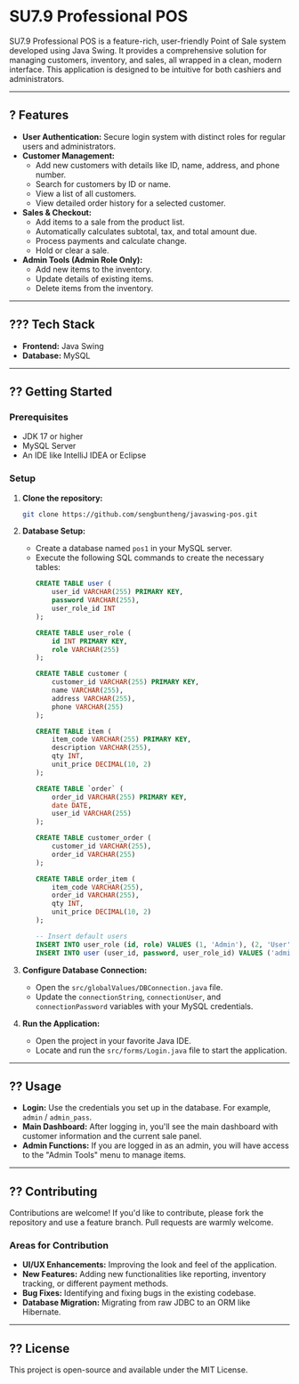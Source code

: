# SU7.9 Professional POS

SU7.9 Professional POS is a feature-rich, user-friendly Point of Sale system developed using Java Swing. It provides a comprehensive solution for managing customers, inventory, and sales, all wrapped in a clean, modern interface. This application is designed to be intuitive for both cashiers and administrators.

-----

## ? Features

  * **User Authentication:** Secure login system with distinct roles for regular users and administrators.
  * **Customer Management:**
      * Add new customers with details like ID, name, address, and phone number.
      * Search for customers by ID or name.
      * View a list of all customers.
      * View detailed order history for a selected customer.
  * **Sales & Checkout:**
      * Add items to a sale from the product list.
      * Automatically calculates subtotal, tax, and total amount due.
      * Process payments and calculate change.
      * Hold or clear a sale.
  * **Admin Tools (Admin Role Only):**
      * Add new items to the inventory.
      * Update details of existing items.
      * Delete items from the inventory.

-----

## ??? Tech Stack

  * **Frontend:** Java Swing
  * **Database:** MySQL

-----

## ?? Getting Started

### Prerequisites

  * JDK 17 or higher
  * MySQL Server
  * An IDE like IntelliJ IDEA or Eclipse

### Setup

1.  **Clone the repository:**

    ```bash
    git clone https://github.com/sengbuntheng/javaswing-pos.git
    ```

2.  **Database Setup:**

      * Create a database named `pos1` in your MySQL server.
      * Execute the following SQL commands to create the necessary tables:
        ```sql
        CREATE TABLE user (
            user_id VARCHAR(255) PRIMARY KEY,
            password VARCHAR(255),
            user_role_id INT
        );

        CREATE TABLE user_role (
            id INT PRIMARY KEY,
            role VARCHAR(255)
        );

        CREATE TABLE customer (
            customer_id VARCHAR(255) PRIMARY KEY,
            name VARCHAR(255),
            address VARCHAR(255),
            phone VARCHAR(255)
        );

        CREATE TABLE item (
            item_code VARCHAR(255) PRIMARY KEY,
            description VARCHAR(255),
            qty INT,
            unit_price DECIMAL(10, 2)
        );

        CREATE TABLE `order` (
            order_id VARCHAR(255) PRIMARY KEY,
            date DATE,
            user_id VARCHAR(255)
        );

        CREATE TABLE customer_order (
            customer_id VARCHAR(255),
            order_id VARCHAR(255)
        );

        CREATE TABLE order_item (
            item_code VARCHAR(255),
            order_id VARCHAR(255),
            qty INT,
            unit_price DECIMAL(10, 2)
        );

        -- Insert default users
        INSERT INTO user_role (id, role) VALUES (1, 'Admin'), (2, 'User');
        INSERT INTO user (user_id, password, user_role_id) VALUES ('admin', 'admin_pass', 1), ('user', 'user_pass', 2);
        ```

3.  **Configure Database Connection:**

      * Open the `src/globalValues/DBConnection.java` file.
      * Update the `connectionString`, `connectionUser`, and `connectionPassword` variables with your MySQL credentials.

4.  **Run the Application:**

      * Open the project in your favorite Java IDE.
      * Locate and run the `src/forms/Login.java` file to start the application.

-----

## ?? Usage

  * **Login:** Use the credentials you set up in the database. For example, `admin` / `admin_pass`.
  * **Main Dashboard:** After logging in, you'll see the main dashboard with customer information and the current sale panel.
  * **Admin Functions:** If you are logged in as an admin, you will have access to the "Admin Tools" menu to manage items.

-----

## ?? Contributing

Contributions are welcome\! If you'd like to contribute, please fork the repository and use a feature branch. Pull requests are warmly welcome.

### Areas for Contribution

  * **UI/UX Enhancements:** Improving the look and feel of the application.
  * **New Features:** Adding new functionalities like reporting, inventory tracking, or different payment methods.
  * **Bug Fixes:** Identifying and fixing bugs in the existing codebase.
  * **Database Migration:** Migrating from raw JDBC to an ORM like Hibernate.

-----

## ?? License

This project is open-source and available under the MIT License.
